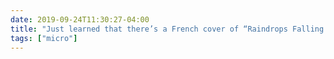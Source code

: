 ```yaml
---
date: 2019-09-24T11:30:27-04:00
title: "Just learned that there’s a French cover of “Raindrops Falling on My Head,” and now I want to know if they use it in the French dub of Spider-Man 2."
tags: ["micro"]
---
```

